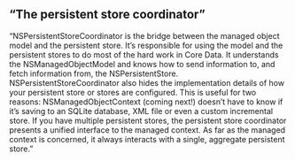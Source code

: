 ## “The persistent store coordinator”



“NSPersistentStoreCoordinator is the bridge between the managed object model and the persistent store. It’s responsible for using the model and the persistent stores to do most of the hard work in Core Data. It understands the NSManagedObjectModel and knows how to send information to, and fetch information from, the NSPersistentStore.
NSPersistentStoreCoordinator also hides the implementation details of how your persistent store or stores are configured. This is useful for two reasons:
NSManagedObjectContext (coming next!) doesn’t have to know if it’s saving to an SQLite database, XML file or even a custom incremental store.
If you have multiple persistent stores, the persistent store coordinator presents a unified interface to the managed context. As far as the managed context is concerned, it always interacts with a single, aggregate persistent store.”

